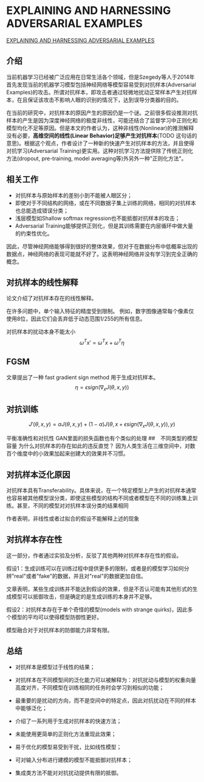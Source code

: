 <head>
    <script src="https://cdn.mathjax.org/mathjax/latest/MathJax.js?config=TeX-AMS-MML_HTMLorMML" type="text/javascript"></script>
    <script type="text/x-mathjax-config">
        MathJax.Hub.Config({
            tex2jax: {
            skipTags: ['script', 'noscript', 'style', 'textarea', 'pre'],
            inlineMath: [['$','$'],["\\(","\\)"]],
            displayMath: [
                ['$$', '$$'],
                ['\\[', '\\]']
                ],
            }
        });
    </script>
</head>

# EXPLAINING AND HARNESSING ADVERSARIAL EXAMPLES
[EXPLAINING AND HARNESSING ADVERSARIAL EXAMPLES](https://arxiv.org/abs/1412.6572)
## 介绍
当前机器学习已经被广泛应用在日常生活各个领域，但是Szegedy等人于2014年首先发现当前的机器学习模型包括神经网络等模型容易受到对抗样本(Adversarial Examples)的攻击。所谓对抗样本，即攻击者通过轻微地扰动正常样本产生对抗样本，在且保证该攻击不影响人眼的识别的情况下，达到误导分类器的目的。

在当前的研究中，对抗样本的原因产生的原因仍是一个谜。之前很多假设推测对抗样本的产生是因为深度神经网络的极度非线性，可能还结合了监督学习中正则化和模型均化不足等原因。但是本文的作者认为，这种非线性(Nonlinear)的推测解释没有必要，**高维空间的线性(Linear Behavior)足够产生对抗样本**(TODO 这句话的意思)。根据这个观点，作者设计了一种新的快速产生对抗样本的方法，并且使得对抗学习(Adversarial Training)更实用。这种对抗学习方法提供除了传统正则化方法(dropout, pre-training, model averaging等)外另外一种"正则化方法"。
## 相关工作
+ 对抗样本与原始样本的差别小到不能被人眼区分；
+ 即使对于不同结构的网络，或在不同数据子集上训练的网络，相同的对抗样本也总能造成错误分类；
+ 浅层模型如Shallow softmax regression也不能抵御对抗样本的攻击；
+ Adversarial Training能够提供正则化，但是其训练需要在内层循环中做大量的约束性优化。

因此，尽管神经网络能够得到很好的整体效果，但对于在数据分布中低概率出现的数据点，神经网络的表现可能就不好了。这表明神经网络并没有学习到完全正确的概念。
## 对抗样本的线性解释
论文介绍了对抗样本存在的线性解释。

在许多问题中，单个输入特征的精度受到限制。 例如，数字图像通常每个像素仅使用8位，因此它们会丢弃低于动态范围1/255的所有信息。

对抗样本的扰动本身不能太小
$$
\omega^T x'=\omega^T x+\omega^T \eta
$$
## FGSM
文章提出了一种 fast gradient sign method 用于生成对抗样本。
$$
\eta=\epsilon sign(\nabla_x J(\theta,x,y))
$$
## 对抗训练
$$
J'(\theta,x,y)=\alpha J(\theta,x,y)+(1-\alpha)J(\theta,x+\epsilon sign(\nabla_x J(\theta,x,y)),y)
$$

平衡准确性和对抗性
GAN里面的损失函数也有个类似的处理
##　不同类型的模型容量
为什么对抗样本的存在如此的违反直觉？
因为人类生活在三维空间中，对数百个维度中的小效果加起来创建大的效果并不习惯。

## 对抗样本泛化原因
对抗样本具有Transferability。具体来说，在一个特定模型上产生的对抗样本通常也容易被其他模型误分类，即使这些模型的结构不同或者模型在不同的训练集上训练。甚至，不同的模型对对抗样本误分类的结果相同

作者表明，非线性或者过拟合的假设不能解释上述的现象

## 对抗样本存在性

这一部分，作者通过实验及分析，反驳了其他两种对抗样本存在性的假设。

假设1：生成训练可以在训练过程中提供更多的限制，或者是的模型学习如何分辨"real"或者"fake"的数据，并且对"real"的数据更加自信。

文章表明，某些生成训练并不能达到假设的效果，但是不否认可能有其他形式的生成模型可以抵御攻击，但是确定的是生成训练的本身并不足够。

假设2：对抗样本存在于单个奇怪的模型(models with strange quirks)，因此多个模型的平均可以使得模型防御性更好。

模型融合对于对抗样本的防御能力非常有限。

## 总结
+ 对抗样本是模型过于线性的结果；

+ 对抗样本在不同模型间的泛化能力可以被解释为：对抗扰动与模型的权重向量高度对齐，不同模型在训练相同的任务时会学习到相似的功能；

+ 最重要的是扰动的方向，而不是空间中的特定点，因此对抗扰动在不同的样本中能够泛化；

+ 介绍了一系列用于生成对抗样本的快速方法；

+ 未能使用更简单的正则化方法重现此效果；

+ 易于优化的模型易受到干扰，比如线性模型；

+ 可对输入分布进行建模的模型不能抵御对抗样本；

+ 集成类方法不能对对抗扰动提供有限的抵御。

